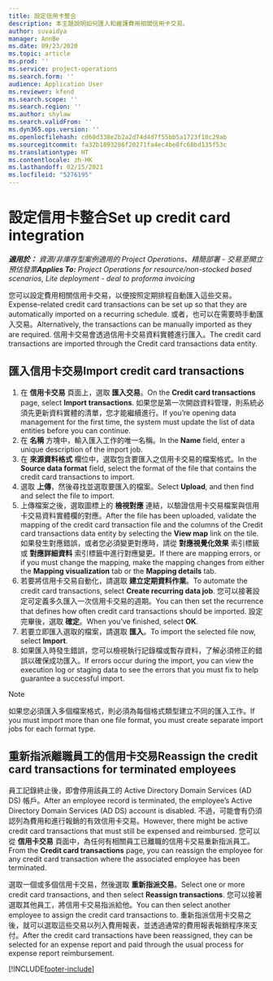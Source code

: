 ```yaml
---
title: 設定信用卡整合
description: 本主題說明如何匯入和維護費用相關信用卡交易。
author: suvaidya
manager: AnnBe
ms.date: 09/23/2020
ms.topic: article
ms.prod: ''
ms.service: project-operations
ms.search.form: ''
audience: Application User
ms.reviewer: kfend
ms.search.scope: ''
ms.search.region: ''
ms.author: shylaw
ms.search.validFrom: ''
ms.dyn365.ops.version: ''
ms.openlocfilehash: cd60d338e2b2a2d74d4d7f55bb5a1723f10c29ab
ms.sourcegitcommit: fa32b1893286f20271fa4ec4be8fc68bd135f53c
ms.translationtype: HT
ms.contentlocale: zh-HK
ms.lasthandoff: 02/15/2021
ms.locfileid: "5276195"
---
```

# <a name="set-up-credit-card-integration"></a><span data-ttu-id="767e5-103">設定信用卡整合</span><span class="sxs-lookup"><span data-stu-id="767e5-103">Set up credit card integration</span></span>

<span data-ttu-id="767e5-104">_**適用於：** 資源/非庫存型案例適用的 Project Operations、精簡部署 - 交易至開立預估發票_</span><span class="sxs-lookup"><span data-stu-id="767e5-104">_**Applies To:** Project Operations for resource/non-stocked based scenarios, Lite deployment - deal to proforma invoicing_</span></span>

<span data-ttu-id="767e5-105">您可以設定費用相關信用卡交易，以便按照定期排程自動匯入這些交易。</span><span class="sxs-lookup"><span data-stu-id="767e5-105">Expense-related credit card transactions can be set up so that they are automatically imported on a recurring schedule.</span></span> <span data-ttu-id="767e5-106">或者，也可以在需要時手動匯入交易。</span><span class="sxs-lookup"><span data-stu-id="767e5-106">Alternatively, the transactions can be manually imported as they are required.</span></span> <span data-ttu-id="767e5-107">信用卡交易會透過信用卡交易資料實體進行匯入。</span><span class="sxs-lookup"><span data-stu-id="767e5-107">The credit card transactions are imported through the Credit card transactions data entity.</span></span>

## <a name="import-credit-card-transactions"></a><span data-ttu-id="767e5-108">匯入信用卡交易</span><span class="sxs-lookup"><span data-stu-id="767e5-108">Import credit card transactions</span></span>

1. <span data-ttu-id="767e5-109">在 **信用卡交易** 頁面上，選取 **匯入交易**。</span><span class="sxs-lookup"><span data-stu-id="767e5-109">On the **Credit card transactions** page, select **Import transactions**.</span></span> <span data-ttu-id="767e5-110">如果您是第一次開啟資料管理，則系統必須先更新資料實體的清單，您才能繼續進行。</span><span class="sxs-lookup"><span data-stu-id="767e5-110">If you’re opening data management for the first time, the system must update the list of data entities before you can continue.</span></span>
2. <span data-ttu-id="767e5-111">在 **名稱** 方塊中，輸入匯入工作的唯一名稱。</span><span class="sxs-lookup"><span data-stu-id="767e5-111">In the **Name** field, enter a unique description of the import job.</span></span>
3. <span data-ttu-id="767e5-112">在 **來源資料格式** 欄位中，選取包含要匯入之信用卡交易的檔案格式。</span><span class="sxs-lookup"><span data-stu-id="767e5-112">In the **Source data format** field, select the format of the file that contains the credit card transactions to import.</span></span>
4. <span data-ttu-id="767e5-113">選取 **上傳**，然後尋找並選取要匯入的檔案。</span><span class="sxs-lookup"><span data-stu-id="767e5-113">Select **Upload**, and then find and select the file to import.</span></span>
5. <span data-ttu-id="767e5-114">上傳檔案之後，選取圖標上的 **檢視對應** 連結，以驗證信用卡交易檔案與信用卡交易資料實體欄的對應。</span><span class="sxs-lookup"><span data-stu-id="767e5-114">After the file has been uploaded, validate the mapping of the credit card transaction file and the columns of the Credit card transactions data entity by selecting the **View map** link on the tile.</span></span> <span data-ttu-id="767e5-115">如果發生對應錯誤，或者您必須變更對應時，請從 **對應視覺化效果** 索引標籤或 **對應詳細資料** 索引標籤中進行對應變更。</span><span class="sxs-lookup"><span data-stu-id="767e5-115">If there are mapping errors, or if you must change the mapping, make the mapping changes from either the **Mapping visualization** tab or the **Mapping details** tab.</span></span>
6. <span data-ttu-id="767e5-116">若要將信用卡交易自動化，請選取 **建立定期資料作業**。</span><span class="sxs-lookup"><span data-stu-id="767e5-116">To automate the credit card transactions, select **Create recurring data job**.</span></span> <span data-ttu-id="767e5-117">您可以接著設定可定義多久匯入一次信用卡交易的週期。</span><span class="sxs-lookup"><span data-stu-id="767e5-117">You can then set the recurrence that defines how often credit card transactions should be imported.</span></span> <span data-ttu-id="767e5-118">設定完畢後，選取 **確定**。</span><span class="sxs-lookup"><span data-stu-id="767e5-118">When you’ve finished, select **OK**.</span></span>
7. <span data-ttu-id="767e5-119">若要立即匯入選取的檔案，請選取 **匯入**。</span><span class="sxs-lookup"><span data-stu-id="767e5-119">To import the selected file now, select **Import**.</span></span>
8. <span data-ttu-id="767e5-120">如果匯入時發生錯誤，您可以檢視執行記錄檔或暫存資料，了解必須修正的錯誤以確保成功匯入。</span><span class="sxs-lookup"><span data-stu-id="767e5-120">If errors occur during the import, you can view the execution log or staging data to see the errors that you must fix to help guarantee a successful import.</span></span>

> [!NOTE]
> <span data-ttu-id="767e5-121">如果您必須匯入多個檔案格式，則必須為每個格式類型建立不同的匯入工作。</span><span class="sxs-lookup"><span data-stu-id="767e5-121">If you must import more than one file format, you must create separate import jobs for each format type.</span></span>

## <a name="reassign-the-credit-card-transactions-for-terminated-employees"></a><span data-ttu-id="767e5-122">重新指派離職員工的信用卡交易</span><span class="sxs-lookup"><span data-stu-id="767e5-122">Reassign the credit card transactions for terminated employees</span></span>

<span data-ttu-id="767e5-123">員工記錄終止後，即會停用該員工的 Active Directory Domain Services (AD DS) 帳戶。</span><span class="sxs-lookup"><span data-stu-id="767e5-123">After an employee record is terminated, the employee’s Active Directory Domain Services (AD DS) account is disabled.</span></span> <span data-ttu-id="767e5-124">不過，可能會有仍須認列為費用和進行報銷的有效信用卡交易。</span><span class="sxs-lookup"><span data-stu-id="767e5-124">However, there might be active credit card transactions that must still be expensed and reimbursed.</span></span> <span data-ttu-id="767e5-125">您可以從 **信用卡交易** 頁面中，為任何有相關員工已離職的信用卡交易重新指派員工。</span><span class="sxs-lookup"><span data-stu-id="767e5-125">From the **Credit card transactions** page, you can reassign the employee for any credit card transaction where the associated employee has been terminated.</span></span>

<span data-ttu-id="767e5-126">選取一個或多個信用卡交易，然後選取 **重新指派交易**。</span><span class="sxs-lookup"><span data-stu-id="767e5-126">Select one or more credit card transactions, and then select **Reassign transactions**.</span></span> <span data-ttu-id="767e5-127">您可以接著選取其他員工，將信用卡交易指派給他。</span><span class="sxs-lookup"><span data-stu-id="767e5-127">You can then select another employee to assign the credit card transactions to.</span></span> <span data-ttu-id="767e5-128">重新指派信用卡交易之後，就可以選取這些交易以列入費用報表，並透過通常的費用報表報銷程序來支付。</span><span class="sxs-lookup"><span data-stu-id="767e5-128">After the credit card transactions have been reassigned, they can be selected for an expense report and paid through the usual process for expense report reimbursement.</span></span>


[!INCLUDE[footer-include](../includes/footer-banner.md)]